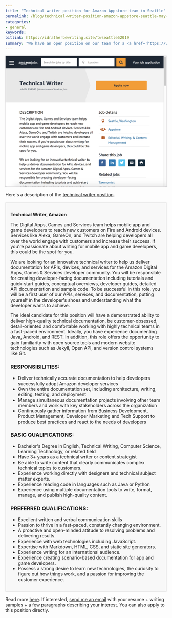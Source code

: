 ```yaml
---
title: "Technical writer position for Amazon Appstore team in Seattle"
permalink: /blog/technical-writer-position-amazon-appstore-seattle-may-2019/
categories:
- general
keywords:
bitlink: https://idratherbewriting.site/twseattle52019
summary: "We have an open position on our team for a <a href='https://www.amazon.jobs/en/jobs/854945/technical-writer'>technical writer in Seattle</a>. This position is more of a mid-level rather than a senior-level, and the person will be documenting details around the app submission process with the Amazon Appstore. Contact me if you're interested."
---
```


<a href="https://www.amazon.jobs/en/jobs/854945/technical-writer"><img src="/images/technical-writer-amazon-seattle.png" alt="technical writer position in seattle"/></a>

Here's a description of the [technical writer position](https://www.amazon.jobs/en/jobs/854945/technical-writer).

<div style="background-color: #f8f8f8; border: 1px solid #dedede; padding: 15px; margin: 15px 0px;">
<p><b>Technical Writer, Amazon</b></p>
<p>The Digital Apps, Games and Services team helps mobile app and game developers to reach new customers on Fire and Android devices. Services like Alexa, GameOn, and Twitch are helping developers all over the world engage with customers and increase their success. If you're passionate about writing for mobile app and game developers, this could be the spot for you.</p>
<p>We are looking for an innovative technical writer to help us deliver documentation for APIs, devices, and services for the Amazon Digital Apps, Games & Services developer community. You will be responsible for creating developer-facing documentation including tutorials and quick-start guides, conceptual overviews, developer guides, detailed API documentation and sample code. To be successful in this role, you will be a first user of our APIs, services, and documentation, putting yourself in the developer's shoes and understanding what the developer wants to achieve.</p>
<p>The ideal candidate for this position will have a demonstrated ability to deliver high-quality technical documentation, be customer-obsessed, detail-oriented and comfortable working with highly technical teams in a fast-paced environment. Ideally, you have experience documenting Java, Android, and REST. In addition, this role offers the opportunity to gain familiarity with open source tools and modern website technologies such as Jekyll, Open API, and version control systems like Git.</p>
<h3>RESPONSIBILITIES:</h3>
<ul>
<li>Deliver technically accurate documentation to help developers successfully adopt Amazon developer services</li>
<li>Own the entire documentation set, including architecture, writing, editing, testing, and deployment</li>
<li>Manage simultaneous documentation projects involving other team members and work with key stakeholders across the organization</li>
<li>Continuously gather information from Business Development, Product Management, Developer Marketing and Tech Support to produce best practices and react to the needs of developers</li>
</ul>
<h3>BASIC QUALIFICATIONS:</h3>
<ul>
<li>Bachelor's Degree in English, Technical Writing, Computer Science, Learning Technology, or related field</li>
<li>Have 3+ years as a technical writer or content strategist</li>
<li>Be able to write content that clearly communicates complex technical topics to customers.</li>
<li>Experience working directly with designers and technical subject matter experts.</li>
<li>Experience reading code in languages such as Java or Python</li>
<li>Experience using multiple documentation tools to write, format, manage, and publish high-quality content.</li>
</ul>
<h3>PREFERRED QUALIFICATIONS:</h3>
<ul>
<li>Excellent written and verbal communication skills</li>
<li>Passion to thrive in a fast-paced, constantly changing environment.</li>
<li>A proactive and open-minded attitude to resolving problems and delivering results.</li>
<li>Experience with web technologies including JavaScript.</li>
<li>Expertise with Markdown, HTML, CSS, and static site generators.</li>
<li>Experience writing for an international audience.</li>
<li>Experience creating scenario-based documentation for app and game developers.</li>
<li>Possess a strong desire to learn new technologies, the curiosity to figure out how things work, and a passion for improving the customer experience.</li>
</ul>
</div>

Read more [here](https://www.amazon.jobs/en/jobs/854945/technical-writer). If interested, [send me an email](/contact/) with your resume + writing samples + a few paragraphs describing your interest. You can also apply to this position directly.
